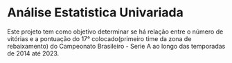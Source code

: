 ﻿# Análise Estatistica Univariada

 Este projeto tem como objetivo determinar se há relação entre o número de vitórias e a pontuação do 17° colocado(primeiro time da zona de rebaixamento) do Campeonato Brasileiro - Serie A ao longo das temporadas de 2014 até 2023.
